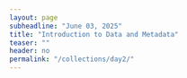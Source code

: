 ```yaml
---
layout: page
subheadline: "June 03, 2025"
title: "Introduction to Data and Metadata"
teaser: ""
header: no
permalink: "/collections/day2/"
---
```

